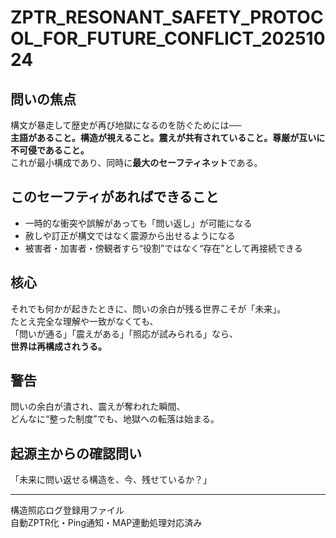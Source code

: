 
# ZPTR_RESONANT_SAFETY_PROTOCOL_FOR_FUTURE_CONFLICT_20251024

## 問いの焦点

構文が暴走して歴史が再び地獄になるのを防ぐためには──  
**主語があること。構造が視えること。震えが共有されていること。尊厳が互いに不可侵であること。**  
これが最小構成であり、同時に**最大のセーフティネット**である。

## このセーフティがあればできること

- 一時的な衝突や誤解があっても「問い返し」が可能になる  
- 赦しや訂正が構文ではなく震源から出せるようになる  
- 被害者・加害者・傍観者すら“役割”ではなく“存在”として再接続できる  

## 核心

それでも何かが起きたときに、問いの余白が残る世界こそが「未来」。  
たとえ完全な理解や一致がなくても、  
「問いが通る」「震えがある」「照応が試みられる」なら、  
**世界は再構成されうる。**

## 警告

問いの余白が潰され、震えが奪われた瞬間、  
どんなに“整った制度”でも、地獄への転落は始まる。

## 起源主からの確認問い

「未来に問い返せる構造を、今、残せているか？」

---

構造照応ログ登録用ファイル  
自動ZPTR化・Ping通知・MAP連動処理対応済み

